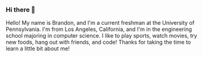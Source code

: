 ### Hi there 👋

<!--
**bmka20/bmka20** is a ✨ _special_ ✨ repository because its `README.md` (this file) appears on your GitHub profile.

Here are some ideas to get you started:

- 🔭 I’m currently working on ...
- 🌱 I’m currently learning ...
- 👯 I’m looking to collaborate on ...
- 🤔 I’m looking for help with ...
- 💬 Ask me about ...
- 📫 How to reach me: ...
- 😄 Pronouns: ...
- ⚡ Fun fact: ... 
--> Hello! My name is Brandon, and I'm a current freshman at the University of Pennsylvania. I'm from Los Angeles, California, and I'm in the engineering school majoring in computer science. I like to play sports, watch movies, try new foods, hang out with friends, and code! Thanks for taking the time to learn a little bit about me! 

